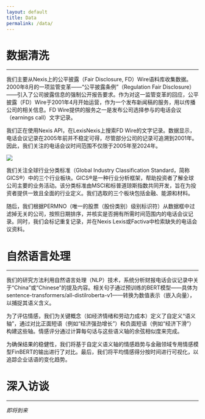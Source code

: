 ```yaml
---
layout: default
title: Data
permalink: /data/
---
```

# 数据清洗

---

我们主要从Nexis上的公平披露（Fair Disclosure, FD）Wire语料库收集数据。2000年8月的一项监管变革——“公平披露条例”（Regulation Fair Disclosure）——引入了公司披露信息的强制公开报告要求。作为对这一监管变革的回应，公平披露（FD）Wire于2001年4月开始运营，作为一个发布新闻稿的服务，用以传播公司的相关信息。FD Wire提供的服务之一是发布公司选择参与的电话会议（earnings call）文字记录。

我们正在使用Nexis API，在LexisNexis上搜索FD Wire的文字记录。数据显示，电话会议记录在2005年前并不稳定可得，尽管部分公司的记录可追溯到2001年。因此，我们关注的电话会议时间范围不仅限于2005年至2024年。

<img src="https://juliocedillo.github.io/neweconomy/assets/images/GICS.svg">

我们关注全球行业分类标准（Global Industry Classification Standard，简称GICS®）中的三个行业板块。GICS®是一种行业分析框架，帮助投资者了解全球公司主要的业务活动。该分类标准由MSCI和标普道琼斯指数共同开发，旨在为投资者提供一致且全面的行业定义。我们选取的三个板块包括金融、能源和材料。

随后，我们根据PERMNO（唯一的股票（股份类别）级别标识符）从数据框中过滤掉无关的公司，按照日期排序，并核实是否拥有所需时间范围内的电话会议记录。同时，我们会标记重复记录，并在Nexis Lexis或Factiva中检索缺失的电话会议资料。

# 自然语言处理
---

我们的研究方法利用自然语言处理（NLP）技术，系统分析财报电话会议记录中关于“China”或“Chinese”的提及内容。相关句子通过预训练的BERT模型——具体为 sentence-transformers/all-distilroberta-v1——转换为数值表示（嵌入向量），以捕捉其语义含义。

为了评估情感，我们为关键概念（如经济情绪和劳动力成本）定义了自定义“语义轴”，通过对比正面短语（例如“经济强劲增长”）和负面短语（例如“经济下滑”）构建这些轴。情感评分通过计算每句话与这些语义轴的余弦相似度来完成。

为确保结果的稳健性，我们将基于自定义语义轴的情感趋势与金融领域专用情感模型FinBERT的输出进行了对比。最后，我们将平均情感得分按时间进行可视化，以追踪企业话语的变化趋势。

# 深入访谈

---

_即将到来_

